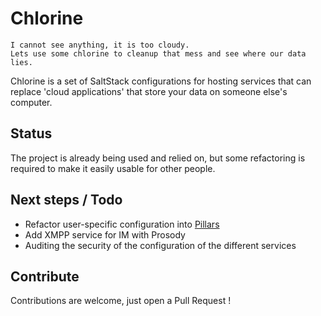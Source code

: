 # Chlorine

    I cannot see anything, it is too cloudy.
    Lets use some chlorine to cleanup that mess and see where our data lies.

Chlorine is a set of SaltStack configurations for hosting services that can replace 'cloud applications' that store your data on someone else's computer.

## Status

The project is already being used and relied on, but some refactoring is
required to make it easily usable for other people.

## Next steps / Todo

* Refactor user-specific configuration into [Pillars](https://docs.saltstack.com/en/latest/topics/pillar/index.html)
* Add XMPP service for IM with Prosody
* Auditing the security of the configuration of the different services

## Contribute

Contributions are welcome, just open a Pull Request !
